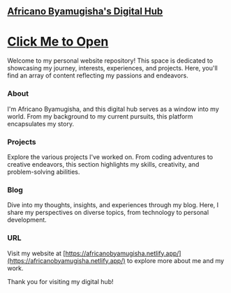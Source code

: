 ## [Africano Byamugisha's Digital Hub](https://africanobyamugisha.netlify.app/)

# [Click Me to Open](https://africanobyamugisha.netlify.app/)
Welcome to my personal website repository! This space is dedicated to showcasing my journey, interests, experiences, and projects. Here, you'll find an array of content reflecting my passions and endeavors.

### About
I'm Africano Byamugisha, and this digital hub serves as a window into my world. From my background to my current pursuits, this platform encapsulates my story.

### Projects
Explore the various projects I've worked on. From coding adventures to creative endeavors, this section highlights my skills, creativity, and problem-solving abilities.

### Blog
Dive into my thoughts, insights, and experiences through my blog. Here, I share my perspectives on diverse topics, from technology to personal development.

### URL
Visit my website at [https://africanobyamugisha.netlify.app/](https://africanobyamugisha.netlify.app/) to explore more about me and my work.

Thank you for visiting my digital hub!
